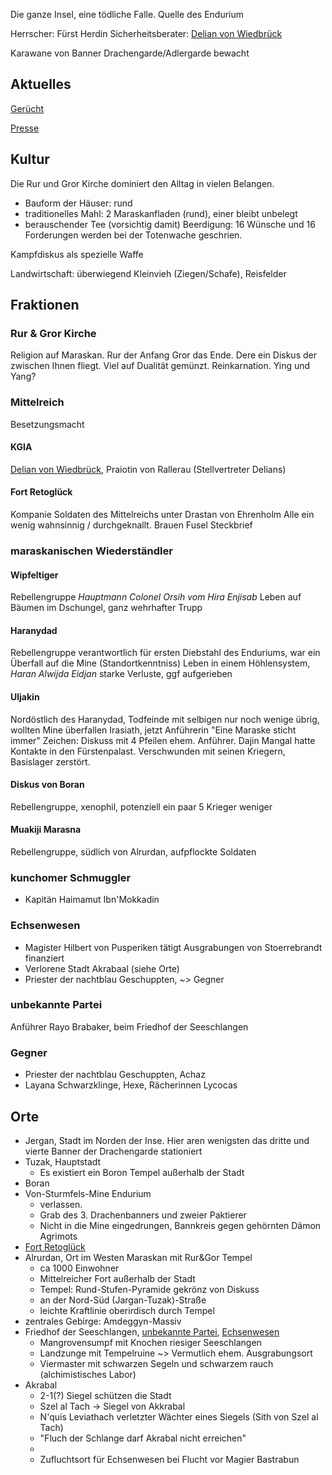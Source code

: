 Die ganze Insel, eine tödliche Falle.
Quelle des Endurium

Herrscher: Fürst Herdin
Sicherheitsberater: [Delian von Wiedbrück](Personen.md#Delian%20von%20Wiedbrück)

Karawane von Banner Drachengarde/Adlergarde bewacht 

## Aktuelles

[Gerücht](Pforte%20des%20Grauens/Gerüchte%20und%20Nachrichten.md#rumormaraskan)

[Presse](Pforte%20des%20Grauens/Gerüchte%20und%20Nachrichten.md#newsmaraskan)

## Kultur
Die Rur und Gror Kirche dominiert den Alltag in vielen Belangen. 
* Bauform der Häuser: rund
* traditionelles Mahl: 2 Maraskanfladen (rund), einer bleibt unbelegt
* berauschender Tee (vorsichtig damit)
Beerdigung: 16 Wünsche und 16 Forderungen werden bei der Totenwache geschrien.

Kampfdiskus als spezielle Waffe

Landwirtschaft: überwiegend Kleinvieh (Ziegen/Schafe), Reisfelder

## Fraktionen

### Rur & Gror Kirche
Religion auf Maraskan. Rur der Anfang Gror das Ende. Dere ein Diskus der zwischen Ihnen fliegt. Viel auf Dualität gemünzt. Reinkarnation. Ying und Yang?
### Mittelreich
Besetzungsmacht
#### KGIA
[Delian von Wiedbrück](Personen.md#Delian%20von%20Wiedbrück), Praiotin von Rallerau (Stellvertreter Delians)
#### Fort Retoglück
Kompanie Soldaten des Mittelreichs unter Drastan von Ehrenholm
Alle ein wenig wahnsinnig / durchgeknallt.
Brauen Fusel
Steckbrief



### maraskanischen Wiederständler
#### Wipfeltiger
Rebellengruppe
_Hauptmann Colonel Orsih vom Hira_
_Enjisab_
Leben auf Bäumen im Dschungel, ganz wehrhafter Trupp
#### Haranydad
Rebellengruppe
verantwortlich für ersten Diebstahl des Enduriums, war ein Überfall auf die Mine (Standortkenntniss)
Leben in einem Höhlensystem, 
*Haran*
*Alwijda*
*Eidjan*
starke Verluste, ggf aufgerieben
#### Uljakin
Nordöstlich des Haranydad, Todfeinde mit selbigen
nur noch wenige übrig, wollten Mine überfallen
Irasiath, jetzt Anführerin
"Eine Maraske sticht immer"
Zeichen: Diskuss mit 4 Pfeilen
ehem. Anführer. Dajin Mangal
hatte Kontakte in den Fürstenpalast. Verschwunden mit seinen Kriegern, Basislager zerstört.

#### Diskus von Boran
Rebellengruppe, xenophil, potenziell ein paar 5 Krieger weniger
#### Muakiji Marasna
Rebellengruppe, südlich von Alrurdan, aufpflockte Soldaten
### kunchomer Schmuggler
 * Kapitän Haimamut Ibn'Mokkadin
### Echsenwesen
* Magister Hilbert von Pusperiken tätigt Ausgrabungen von Stoerrebrandt finanziert
* Verlorene Stadt Akrabaal (siehe Orte)
* Priester der nachtblau Geschuppten, ~> Gegner
### unbekannte Partei
Anführer Rayo Brabaker, beim Friedhof der Seeschlangen

### Gegner
* Priester der nachtblau Geschuppten, Achaz
* Layana Schwarzklinge, Hexe, Rächerinnen Lycocas



## Orte
* Jergan, Stadt im Norden der Inse. Hier aren wenigsten das dritte und vierte Banner der Drachengarde stationiert
* Tuzak, Hauptstadt
	* Es existiert ein Boron Tempel außerhalb der Stadt
* Boran
* Von-Sturmfels-Mine Endurium
	* verlassen.
	* Grab des 3. Drachenbanners und zweier Paktierer
	* Nicht in die Mine eingedrungen, Bannkreis gegen gehörnten Dämon Agrimots
* [Fort Retoglück](Pforte%20des%20Grauens/Maraskan.md#Fort%20Retoglück)
* Alrurdan, Ort im Westen Maraskan mit Rur&Gor Tempel
	* ca 1000 Einwohner
	* Mittelreicher Fort außerhalb der Stadt
	* Tempel: Rund-Stufen-Pyramide gekrönz von Diskuss
	* an der Nord-Süd (Jargan-Tuzak)-Straße
	* leichte Kraftlinie oberirdisch durch Tempel
* zentrales Gebirge: Amdeggyn-Massiv
* Friedhof der Seeschlangen, [unbekannte Partei](Pforte%20des%20Grauens/Maraskan.md#unbekannte%20Partei), [Echsenwesen](Pforte%20des%20Grauens/Maraskan.md#Echsenwesen)
	* Mangrovensumpf mit Knochen riesiger Seeschlangen
	* Landzunge mit Tempelruine ~> Vermutlich ehem. Ausgrabungsort
	* Viermaster mit schwarzen Segeln und schwarzem rauch (alchimistisches Labor)
* Akrabal
	* 2-1(?) Siegel schützen die Stadt 
	* Szel al Tach -> Siegel von Akkrabal
	* N'quis Leviathach verletzter Wächter eines Siegels (Sith von Szel al Tach)
	* "Fluch der Schlange darf Akrabal nicht erreichen"
	* 
	* Zufluchtsort für Echsenwesen bei Flucht vor Magier Bastrabun  

